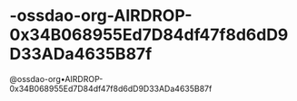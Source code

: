 # -ossdao-org-AIRDROP-0x34B068955Ed7D84df47f8d6dD9D33ADa4635B87f
@ossdao-org•AIRDROP-0x34B068955Ed7D84df47f8d6dD9D33ADa4635B87f
